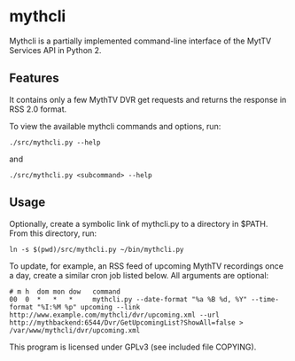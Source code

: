 mythcli
=======

Mythcli is a partially implemented command-line interface of the MytTV Services API in Python 2.


Features
--------

It contains only a few MythTV DVR get requests and returns the response in RSS 2.0 format.

To view the available mythcli commands and options, run:

    ./src/mythcli.py --help

and

    ./src/mythcli.py <subcommand> --help


Usage
-----

Optionally, create a symbolic link of mythcli.py to a directory in $PATH. From this directory, run:

    ln -s $(pwd)/src/mythcli.py ~/bin/mythcli.py

To update, for example, an RSS feed of upcoming MythTV recordings once a day, create a similar cron job listed below. All arguments are optional:

    # m h  dom mon dow   command
    00  0  *   *   *     mythcli.py --date-format "%a %B %d, %Y" --time-format "%I:%M %p" upcoming --link http://www.example.com/mythcli/dvr/upcoming.xml --url http://mythbackend:6544/Dvr/GetUpcomingList?ShowAll=false > /var/www/mythcli/dvr/upcoming.xml

This program is licensed under GPLv3 (see included file COPYING).
